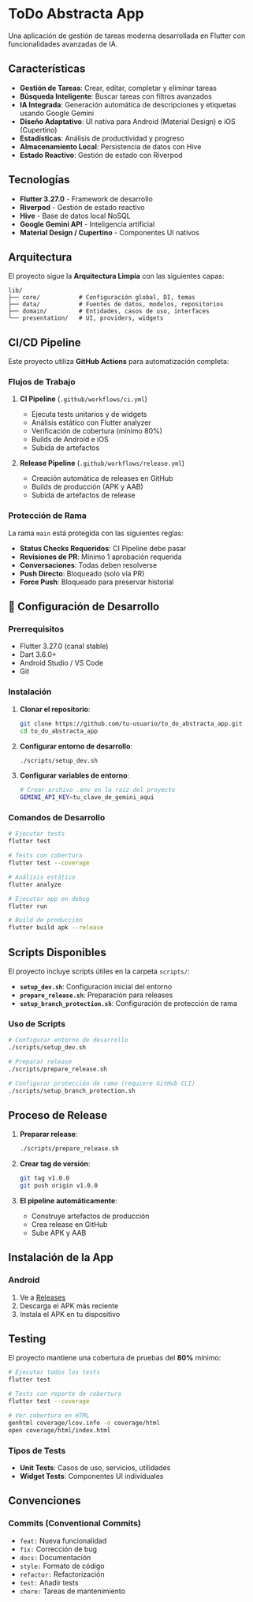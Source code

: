 # ToDo Abstracta App

Una aplicación de gestión de tareas moderna desarrollada en Flutter con funcionalidades avanzadas de IA.

## Características

- **Gestión de Tareas**: Crear, editar, completar y eliminar tareas
- **Búsqueda Inteligente**: Buscar tareas con filtros avanzados
- **IA Integrada**: Generación automática de descripciones y etiquetas usando Google Gemini
- **Diseño Adaptativo**: UI nativa para Android (Material Design) e iOS (Cupertino)
- **Estadísticas**: Análisis de productividad y progreso
- **Almacenamiento Local**: Persistencia de datos con Hive
- **Estado Reactivo**: Gestión de estado con Riverpod

## Tecnologías

- **Flutter 3.27.0** - Framework de desarrollo
- **Riverpod** - Gestión de estado reactivo
- **Hive** - Base de datos local NoSQL
- **Google Gemini API** - Inteligencia artificial
- **Material Design / Cupertino** - Componentes UI nativos

## Arquitectura

El proyecto sigue la **Arquitectura Limpia** con las siguientes capas:

```
lib/
├── core/           # Configuración global, DI, temas
├── data/           # Fuentes de datos, modelos, repositorios
├── domain/         # Entidades, casos de uso, interfaces
└── presentation/   # UI, providers, widgets
```

## CI/CD Pipeline

Este proyecto utiliza **GitHub Actions** para automatización completa:

### Flujos de Trabajo

1. **CI Pipeline** (`.github/workflows/ci.yml`)
   - Ejecuta tests unitarios y de widgets
   - Análisis estático con Flutter analyzer
   - Verificación de cobertura (mínimo 80%)
   - Builds de Android e iOS
   - Subida de artefactos

2. **Release Pipeline** (`.github/workflows/release.yml`)
   - Creación automática de releases en GitHub
   - Builds de producción (APK y AAB)
   - Subida de artefactos de release

### Protección de Rama

La rama `main` está protegida con las siguientes reglas:

- **Status Checks Requeridos**: CI Pipeline debe pasar
- **Revisiones de PR**: Mínimo 1 aprobación requerida
- **Conversaciones**: Todas deben resolverse
- **Push Directo**: Bloqueado (solo vía PR)
- **Force Push**: Bloqueado para preservar historial

## 🔧 Configuración de Desarrollo

### Prerrequisitos

- Flutter 3.27.0 (canal stable)
- Dart 3.6.0+
- Android Studio / VS Code
- Git

### Instalación

1. **Clonar el repositorio**:
   ```bash
   git clone https://github.com/tu-usuario/to_do_abstracta_app.git
   cd to_do_abstracta_app
   ```

2. **Configurar entorno de desarrollo**:
   ```bash
   ./scripts/setup_dev.sh
   ```

3. **Configurar variables de entorno**:
   ```bash
   # Crear archivo .env en la raíz del proyecto
   GEMINI_API_KEY=tu_clave_de_gemini_aqui
   ```

### Comandos de Desarrollo

```bash
# Ejecutar tests
flutter test

# Tests con cobertura
flutter test --coverage

# Análisis estático
flutter analyze

# Ejecutar app en debug
flutter run

# Build de producción
flutter build apk --release
```

## Scripts Disponibles

El proyecto incluye scripts útiles en la carpeta `scripts/`:

- **`setup_dev.sh`**: Configuración inicial del entorno
- **`prepare_release.sh`**: Preparación para releases
- **`setup_branch_protection.sh`**: Configuración de protección de rama

### Uso de Scripts

```bash
# Configurar entorno de desarrollo
./scripts/setup_dev.sh

# Preparar release
./scripts/prepare_release.sh

# Configurar protección de rama (requiere GitHub CLI)
./scripts/setup_branch_protection.sh
```

## Proceso de Release

1. **Preparar release**:
   ```bash
   ./scripts/prepare_release.sh
   ```

2. **Crear tag de versión**:
   ```bash
   git tag v1.0.0
   git push origin v1.0.0
   ```

3. **El pipeline automáticamente**:
   - Construye artefactos de producción
   - Crea release en GitHub
   - Sube APK y AAB

## Instalación de la App

### Android

1. Ve a [Releases](https://github.com/sooyvilla/to_do_abstracta_app/releases)
2. Descarga el APK más reciente
3. Instala el APK en tu dispositivo

## Testing

El proyecto mantiene una cobertura de pruebas del **80%** mínimo:

```bash
# Ejecutar todos los tests
flutter test

# Tests con reporte de cobertura
flutter test --coverage

# Ver cobertura en HTML
genhtml coverage/lcov.info -o coverage/html
open coverage/html/index.html
```

### Tipos de Tests

- **Unit Tests**: Casos de uso, servicios, utilidades
- **Widget Tests**: Componentes UI individuales

## Convenciones

### Commits (Conventional Commits)

- `feat:` Nueva funcionalidad
- `fix:` Corrección de bug
- `docs:` Documentación
- `style:` Formato de código
- `refactor:` Refactorización
- `test:` Añadir tests
- `chore:` Tareas de mantenimiento
